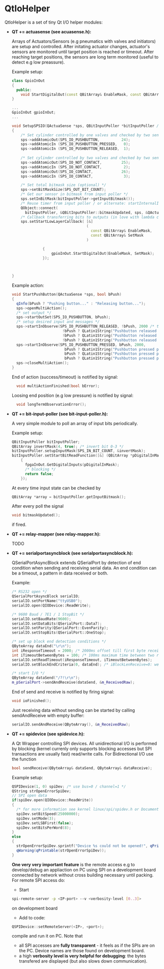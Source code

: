 QtIoHelper
============

QtIoHelper is a set of tiny Qt I/O helper modules:

* **QT += actuasense (see acuasense.h):**

  Arrays of Actuators/Sensors (e.g pneumatics with valves and initiators) are setup and controlled. After initating actuator changes, actuator's sensors are monitored until target position is reached or timeout. After reaching target positions, the sensors are long term monitored (useful to detect e.g low preassure).

  Example setup:
  ```cpp
  class GpioInOut
  {
    public:
      void StartDigitalOut(const QBitArray& EnableMask, const QBitArray& SetMask);
  }
  
  ...
  GpioInOut gpioInOut;
  ...
  
  void SetupSPSIO(QActuaSense *sps, QBitInputPoller *bitInputPoller /* see below */)
  {
      /* Set cylinder controlled by one valves and checked by two sensors */
      sps->addAtomicOut(SPS_IO_PUSHBUTTON,          24);
      sps->addAtomicIn (SPS_IO_PUSHBUTTON_PRESSED,   0);
      sps->addAtomicIn (SPS_IO_PUSHBUTTON_RELEASED,  1);
      
      /* Set cylinder controlled by two valves and checked by two sensors */
      sps->addAtomicOut(SPS_IO_NOT_CONTACT,         25);
      sps->addAtomicIn (SPS_IO_NOT_CONTACT,          2);
      sps->addAtomicOut(SPS_IO_CONTACT,             26);
      sps->addAtomicIn (SPS_IO_CONTACT,              3);

      /* Set total bitmask size (optional) */
      sps->setBitMaskSize(SPS_OUT_BIT_COUNT);
      /* Get our sensor in bitmask from input poller */
      sps.setInBitMask(bitInputPoller->getInputBitmask());
      /* Reuse timer from input poller / or alternate: startInternalInputPoll(int milliSeconds); */
      QObject::connect(
        bitInputPoller, &QBitInputPoller::bitmaskUpdated, sps, &QActuaSense::onPollTimer);
      /* Callback transferring bits to outputs (in love with lambda callbacks :) */
      sps.setStartLowLayerCallback( [&]
                                    (
                                      const QBitArray& EnableMask,
                                      const QBitArray& SetMask
                                    )

                {
                    gpioInOut.StartDigitalOut(EnableMask, SetMask);
                });

      
      
  }
  ```
  
  Example action:
  ```cpp
  void StartPushButton(QActuaSense *sps, bool bPush)
  {
    qInfo(bPush ? "Pushing button..." : "Releasing button...");
    sps->openMultiAction();
    /* set output */
    sps->startOutSet(SPS_IO_PUSHBUTTON, bPush);
    /* setup desired input and messages */
    sps->startInObserve(SPS_IO_PUSHBUTTON_RELEASED, !bPush, 2000 /* timeoutMs */,
                         !bPush ? QLatin1String("Pushbutton released position was reached successful") : QString(),
                         !bPush ? QLatin1String("Pushbutton released position was not reached!") : QString(),
                         !bPush ? QLatin1String("Pushbutton released position got lost!") : QString());
    sps->startInObserve(SPS_IO_PUSHBUTTON_PRESSED, bPush, 2000,
                          bPush ? QLatin1String("Pushbutton pressed position was reached successful") : QString(),
                          bPush ? QLatin1String("Pushbutton pressed position was not reached!") : QString(),
                          bPush ? QLatin1String("Pushbutton pressed position got lost!") : QString());
    sps->closeMultiAction();
  }
  ```
  
  End of action (success/timeout) is notified by signal:
  ```cpp
    void multiActionFinished(bool bError);
  ```
  
  Loosing end position (e.g low pressure) is notified by signal:
  ```cpp
    void longTermObservationError();
  ```
  
* **QT += bit-input-poller (see bit-input-poller.h):**

  A very simple module to poll an array of input bits periodically.

  Example setup:
  ```cpp
  QBitInputPoller bitInputPoller;
  QBitArray invertMask(4, true); /* invert bit 0-3 */
  bitInputPoller.setupInputMask(SPS_IN_BIT_COUNT, &invertMask);
  bitInputPoller.setStartBitReadFunction([&] (QBitArray *pDigitalInMask)
      {
        fpgaInOut.GetDigitalInputs(pDigitalInMask);
        /* blocking */
        return false;
      });
  ```
  
  At every time input state can be checked by
  ```cpp
  QBitArray *array = bitInputPoller.getInputBitmask();
  ```
  
  After every poll the signal
  ```cpp
  void bitmaskUpdated();
  ```
  if fired.

* **QT += relay-mapper (see relay-mapper.h):**

  TODO

* **QT += serialportasyncblock (see serialportasyncblock.h):**

  QSerialPortAsyncBlock extends QSerialPort by detection of end condition when sending and receiving serial data. An end condition can be a timeout, a pattern in data received or both.
  
  Example:
  ```cpp
  /* RS232 open */
  QSerialPortAsyncBlock serialIO;
  serialIO.setPortName("ttyUSB0");
  serialIO.open(QIODevice::ReadWrite);

  /* 9600 Baud / 7E1 / 1 StopBit */
  serialIO.setBaudRate(9600);
  serialIO.setDataBits(QSerialPort::Data7);
  serialIO.setParity(QSerialPort::EvenParity);
  serialIO.setStopBits(QSerialPort::OneStop);

  /* set up block end detection conditions */
  QByteArray dataEnd("\r\n");
  int iResponseTimeout = 2000; /* 2000ms offset till first byte received */
  int iTimeoutBetweenBytes = 100; /* 100ms maximum time between two received bytes */
  serialIO.setReadTimeout(iResponseTimeout, iTimeoutBetweenBytes);
  serialIO.setBlockEndCriteria(0, dataEnd); /* iBlockLenReceive=0: we have varying response lengths */

  /* start I/O */
  QByteArray dataSend("/?!\r\n");
  m_pSerialPort->sendAndReceive(dataSend, &m_ReceivedRaw);
  ```
  End of send and receive is notified by firing signal:
  ```cpp
  void ioFinished();
  ```
  Just receiving data without sending can be started by calling sendAndReceive with empty buffer:
  ```cpp
  serialIO.sendAndReceive(QByteArray(), &m_ReceivedRaw);
  ```
  
* **QT += spidevice (see spidevice.h):**

  A Qt Wrapper controlling SPI devices. All unidirectional I/O is performed by blocking (kernel currenly only supports blocking accesses but SPI transactions are usually fast) read/write calls. For Bidirectional I/O use the function
  
  ```cpp
  bool sendReceive(QByteArray& dataSend, QByteArray& dataReceive);
  ```
  
  Example setup:
  
  ```cpp
  QSPIDevice(1, 0) spiDev; /* use bus=0 / channel=1 */
  QString strOpenErrorSpiDev;
  // SPI open data
  if(spiDev.open(QIODevice::ReadWrite))
  {
    /* for more information see kernel linux/spi/spidev.h or Documentation/spi/spidev */
    spiDev.setBitSpeed(25000000);
    spiDev.setMode(3);
    spiDev.setLSBFirst(false);
    spiDev.setBitsPerWord(8);
  }
  else
  {
    strOpenErrorSpiDev.sprintf("Device %s could not be opened!", qPrintable(spiDev.fileName()));
    qWarning(qPrintable(strOpenErrorSpiDev));
  }
  ```
  **One very very important feature** is the remote access e.g to develop/debug an appliaction on PC using SPI on a development board connected by network without cross building necessary until packing. For remote SPI access do:
  
  * Start
  ```sh
  spi-remote-server -p <IP-port> --v <verbosity-level [0..3]>
  ```
    on development board
  
  * Add to code:
  ```cpp
  QSPIDevice::setRemoteServer(<IP>, <port>);
  ```
    compile and run it on PC. Note that
    
    * all SPI accesses are **fully transparent** - it feels as if the SPIs are on the PC. Device names are those found on development board.
    * a high **verbosity level is very helpful for debugging**: the bytes transfered are displayed (but also slows down communication).


